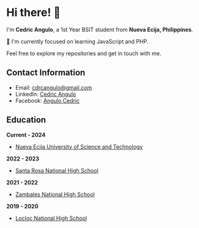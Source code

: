 # Hi there! 👋 

I'm **Cedric Angulo**, a 1st Year BSIT student from **Nueva Ecija, Philippines**.

🌱 I'm currently focused on learning JavaScript and PHP.

Feel free to explore my repositories and get in touch with me.

## Contact Information

- Email: [cdrcangulo@gmail.com](mailto:cdrcangulo@gmail.com.com)
- LinkedIn: [Cedric Angulo](https://linkedin.com/in/cedric-angulo-2632ab256)
- Facebook: [Angulo Cedric](https://www.facebook.com/bryan.18.hp)

## Education

 **Current - 2024**
- [Nueva Ecija University of Science and Technology](https://neust.edu.ph/)

 **2022 - 2023**
- [Santa Rosa National High School](https://www.facebook.com/profile.php?id=100064118198317)

 **2021 - 2022**
- [Zambales National High School](https://www.facebook.com/ZambalesNationalHighSchool)

 **2019 - 2020**
- [Locloc National High School](https://www.facebook.com/snhs.extension)

<!--
**bryan308/bryan308** is a ✨ _special_ ✨ repository because its `README.md` (this file) appears on your GitHub profile.


Here are some ideas to get you started:

- 🔭 I’m currently working on ...
- 👯 I’m looking to collaborate on ...
- 🤔 I’m looking for help with ...
- 💬 Ask me about ...
- 📫 How to reach me: ...
- 😄 Pronouns: ...
- ⚡ Fun fact: ...
-->


